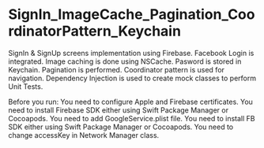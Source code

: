 # SignIn_ImageCache_Pagination_CoordinatorPattern_Keychain

SignIn & SignUp screens implementation using Firebase. 
Facebook Login is integrated.
Image caching is done using NSCache.
Pasword is stored in Keychain.
Pagination is performed.
Coordinator pattern is used for navigation.
Dependency Injection is used to create mock classes to perform Unit Tests.

Before you run:
You need to configure Apple and Firebase certificates. 
You need to install Firebase SDK either using Swift Package Manager or Cocoapods. 
You need to add GoogleService.plist file.
You need to install FB SDK either using Swift Package Manager or Cocoapods. 
You need to change accessKey in Network Manager class.
